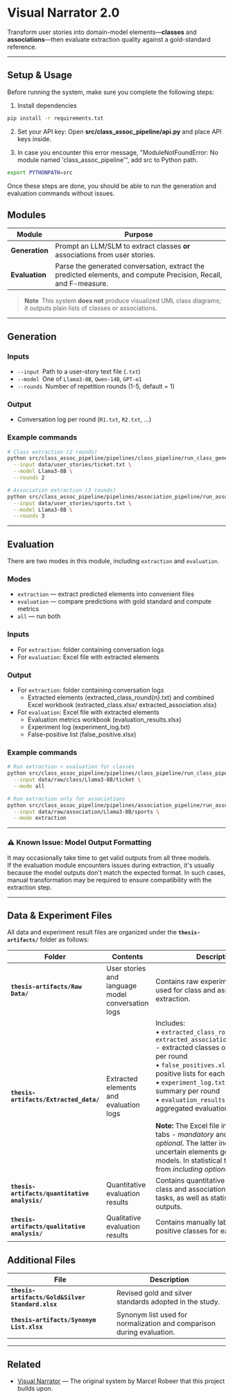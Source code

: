 # Visual Narrator 2.0

Transform user stories into domain-model elements—**classes** and **associations**—then evaluate extraction quality against a gold-standard reference.
 
---

## Setup & Usage

Before running the system, make sure you complete the following steps:

1. Install dependencies
```bash
pip install -r requirements.txt
```
2. Set your API key: Open **src/class_assoc_pipeline/api.py** and place API keys inside.

3. In case you encounter this error message, "ModuleNotFoundError: No module named 'class_assoc_pipeline'", add src to Python path. 

```bash
export PYTHONPATH=src
```

Once these steps are done, you should be able to run the generation and evaluation commands without issues.

## Modules

| Module | Purpose |
| ------ | ------- |
| **Generation** | Prompt an LLM/SLM to extract classes **or** associations from user stories. |
| **Evaluation** | Parse the generated conversation, extract the predicted elements, and compute Precision, Recall, and F-measure. |

> **Note** This system **does not** produce visualized UML class diagrams; it outputs plain lists of classes or associations.

---

## Generation

### Inputs

* `--input` Path to a user-story text file (`.txt`)
* `--model` One of `Llama3-8B`, `Qwen-14B`, `GPT-o1`
* `--rounds` Number of repetition rounds (1-5, default = 1)

### Output

* Conversation log per round (`R1.txt`, `R2.txt`, …)

### Example commands

```bash
# Class extraction (2 rounds)
python src/class_assoc_pipeline/pipelines/class_pipeline/run_class_generation.py \
  --input data/user_stories/ticket.txt \
  --model Llama3-8B \
  --rounds 2

# Association extraction (3 rounds)
python src/class_assoc_pipeline/pipelines/association_pipeline/run_association_generation.py \
  --input data/user_stories/sports.txt \
  --model Llama3-8B \
  --rounds 3
```

---

## Evaluation

There are two modes in this module, including `extraction` and `evaluation`.

### Modes
* `extraction` — extract predicted elements into convenient files
* `evaluation` — compare predictions with gold standard and compute metrics
* `all` — run both

### Inputs

* For `extraction`: folder containing conversation logs 
* For `evaluation`: Excel file with extracted elements 

### Output
* For `extraction`: folder containing conversation logs 
    * Extracted elements (extracted_class_round{n}.txt) and combined Excel workbook (extracted_class.xlsx/ extracted_association.xlsx)
* For `evaluation`: Excel file with extracted elements 
    * Evaluation metrics workbook (evaluation_results.xlsx)
    * Experiment log (experiment_log.txt)
    * False-positive list (false_positive.xlsx)

### Example commands

```bash
# Run extraction + evaluation for classes
python src/class_assoc_pipeline/pipelines/class_pipeline/run_class_pipeline.py \
  --input data/raw/class/Llama3-8B/ticket \
  --mode all

# Run extraction only for associations
python src/class_assoc_pipeline/pipelines/association_pipeline/run_association_pipeline.py \
  --input data/raw/association/Llama3-8B/sports \
  --mode extraction
```

---

### ⚠️ Known Issue: Model Output Formatting

It may occasionally take time to get valid outputs from all three models.  
If the evaluation module encounters issues during extraction, it's usually because the model outputs don't match the expected format. In such cases, manual transformation may be required to ensure compatibility with the extraction step.

---
## Data & Experiment Files

All data and experiment result files are organized under the **`thesis-artifacts/`** folder as follows:

| **Folder** | **Contents** | **Description** |
|-------------|--------------|-----------------|
| **`thesis-artifacts/Raw Data/`** | User stories and language model conversation logs | Contains raw experimental inputs used for class and association extraction. |
| **`thesis-artifacts/Extracted_data/`** | Extracted elements and evaluation logs | Includes:<br>• `extracted_class_round{n}.txt` and `extracted_association_round{n}.txt` - extracted classes or associations per round<br>• `false_positives.xlsx` - false-positive lists for each round<br>• `experiment_log.txt` - evaluation summary per round<br>• `evaluation_results.xlsx` - aggregated evaluation results<br><br>**Note:** The Excel file includes two tabs - *mandatory* and *including optional*. The latter includes uncertain elements generated by models. In statistical tests, values from *including optional* are used. |
| **`thesis-artifacts/quantitative analysis/`** | Quantitative evaluation results | Contains quantitative results for both class and association extraction tasks, as well as statistical test outputs. |
| **`thesis-artifacts/qualitative analysis/`** | Qualitative evaluation results | Contains manually labeled false-positive classes for each dataset. |

## Additional Files

| **File** | **Description** |
|-----------|----------------|
| **`thesis-artifacts/Gold&Silver Standard.xlsx`** | Revised gold and silver standards adopted in the study. |
| **`thesis-artifacts/Synonym List.xlsx`** | Synonym list used for normalization and comparison during evaluation. |

---

## Related

- [Visual Narrator](https://github.com/MarcelRobeer/VisualNarrator) — The original system by Marcel Robeer that this project builds upon.
